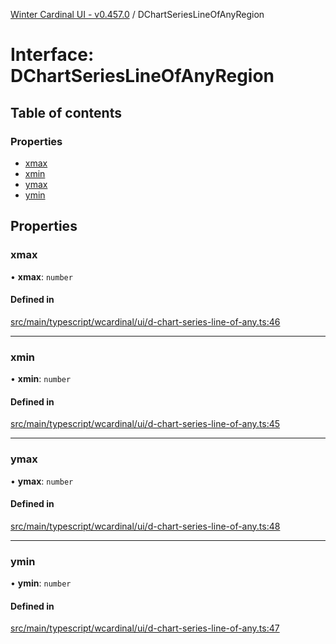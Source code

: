 [Winter Cardinal UI - v0.457.0](../index.md) / DChartSeriesLineOfAnyRegion

# Interface: DChartSeriesLineOfAnyRegion

## Table of contents

### Properties

- [xmax](DChartSeriesLineOfAnyRegion.md#xmax)
- [xmin](DChartSeriesLineOfAnyRegion.md#xmin)
- [ymax](DChartSeriesLineOfAnyRegion.md#ymax)
- [ymin](DChartSeriesLineOfAnyRegion.md#ymin)

## Properties

### xmax

• **xmax**: `number`

#### Defined in

[src/main/typescript/wcardinal/ui/d-chart-series-line-of-any.ts:46](https://github.com/winter-cardinal/winter-cardinal-ui/blob/v0.457.0/src/main/typescript/wcardinal/ui/d-chart-series-line-of-any.ts#L46)

___

### xmin

• **xmin**: `number`

#### Defined in

[src/main/typescript/wcardinal/ui/d-chart-series-line-of-any.ts:45](https://github.com/winter-cardinal/winter-cardinal-ui/blob/v0.457.0/src/main/typescript/wcardinal/ui/d-chart-series-line-of-any.ts#L45)

___

### ymax

• **ymax**: `number`

#### Defined in

[src/main/typescript/wcardinal/ui/d-chart-series-line-of-any.ts:48](https://github.com/winter-cardinal/winter-cardinal-ui/blob/v0.457.0/src/main/typescript/wcardinal/ui/d-chart-series-line-of-any.ts#L48)

___

### ymin

• **ymin**: `number`

#### Defined in

[src/main/typescript/wcardinal/ui/d-chart-series-line-of-any.ts:47](https://github.com/winter-cardinal/winter-cardinal-ui/blob/v0.457.0/src/main/typescript/wcardinal/ui/d-chart-series-line-of-any.ts#L47)
